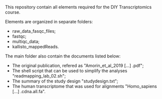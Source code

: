 This repository contain all elements required for the DIY Transcriptomics course. 

Elements are organized in separate folders: 
- raw_data_fasqc_files;
- fastqc;
- multiqc_data;
- kallisto_mappedReads.

The main folder also contain the documents listed below: 

- The original publication, refered as "Amorin_et_al_2019 [...] .pdf";
- The shell script that can be used to simplify the analyses "readmapping_lab_02.sh";
- The summary of the study design "studydesign.txt";
- The human transcriptome that was used for alignments "Homo_sapiens [...]  .cdna.all.fa".

  
